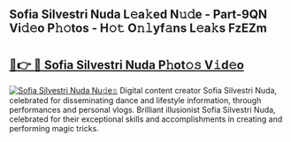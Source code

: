 ## Sofia Silvestri Nuda L𝚎a𝚔ed N𝚞𝚍e - Part-9QN Vi𝚍𝚎o P𝚑𝚘tos - H𝚘𝚝 O𝚗𝚕yf𝚊ns L𝚎a𝚔s FzEZm

# <h2><a href="http://kf7by9.oniu.top/?m=Sofia+Silvestri+Nuda">🔗👉 🔴 Sofia Silvestri Nuda P𝚑ot𝚘𝚜 V𝚒d𝚎o</a></h2>

[![Sofia Silvestri Nuda Nu𝚍e𝚜](https://i.imgur.com/0qMVB7G.gif)](http://kf7by9.oniu.top/?m=Sofia+Silvestri+Nuda)
Digital content creator Sofia Silvestri Nuda, celebrated for disseminating dance and lifestyle information, through performances and personal vlogs. Brilliant illusionist Sofia Silvestri Nuda, celebrated for their exceptional skills and accomplishments in creating and performing magic tricks.  

